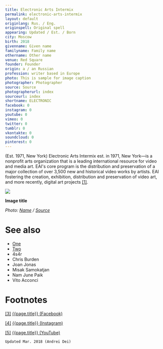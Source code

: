 ```yaml
---
title: Electronic Arts Intermix
permalink: electronic-arts-intermix
layout: default
originlang: Rus. / Eng.
originspell: Original spell
appearing: Updated / Est. / Born
city: Moscow
birth: 2018
givenname: Given name
familyname: Family name
othername: Other name
venue: Red Square
founder: Founder
origin: a / an Russian
profession: writer based in Europe
photo: This is sample for image caption
photographer: Photographer
source: Source
photographerurl: index
sourceurl: index
shortname: ELECTRONIC
facebook: 0
instagram: 0
youtube: 0
vimeo: 0
twitter: 0
tumblr: 0
vkontakte: 0
soundcloud: 0
pinterest: 0
---
```


(Est. 1971, New York) Electronic Arts Intermix est. in 1971, New York—is a nonprofit arts organization that is a leading international resource for video and media art. EAI's core program is the distribution and preservation of a major collection of over 3,500 new and historical video works by artists. EAI fostering the creation, exhibition, distribution and preservation of video art, and more recently, digital art projects <span id="a1">[\[1\]](#f1)</span>.

![](/encyclopedia/images/image-name.jpg)

**Image title**

*Photo: [Name](index) / [Source](index)*

# See also

+ [One](index)
+ [Two](index)
+ 4s4r
+ Chris Burden
+ Joan Jonas
+ Misak Samokatjan
+ Nam June Paik
+ Vito Acconci

# Footnotes

[[3]](#a3) <span id="f3"></span> [{{page.title}} (Facebook)](index)

[[4]](#a4) <span id="f4"></span> [{{page.title}} (Instagram)](index)

[[5]](#a5) <span id="f5"></span> [{{page.title}} (YouTube)](index)

`Updated Mar. 2018 (Andrei Dei)`
